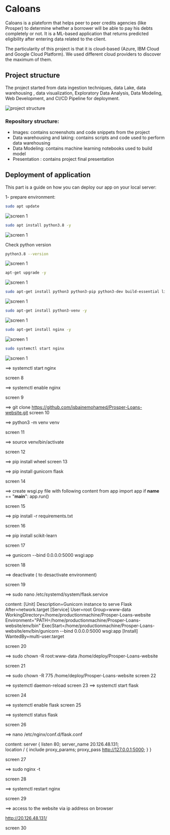 # Caloans

Caloans is a plateform that helps peer to peer credits agencies (like Prosper) to determine whether a borrower will be able to pay his debts completely or not.
It is a ML-based application that returns predicted eligibility after entering data related to the client.

The particularity of this project is that it is cloud-based (Azure, IBM Cloud and Google Cloud Platform). We used different cloud providers to discover the maximum of them.

## Project structure
The project started from data ingestion techniques, data Lake, data warehousing , data visualization, Exploratory Data Analysis, Data Modeling, Web Development, and CI/CD Pipeline for deployment.

![project structure](https://github.com/isbainemohamed/Prosper-Loans-website/blob/e15b53e54fb5e70b54cd8d70b7e8c18e5becca68/images/project%20structure.png)

### Repository structure:
* Images: contains screenshots and code snippets from the project
* Data warehousing and laking: contains scripts and code used to perform data warehousing
* Data Modeling: contains machine learning notebooks used to build model 
* Presentation : contains project final presentation


## Deployment of application 

This part is a guide on how you can deploy our app on your local server:

1- prepare environment:

```bash
sudo apt update
```

![screen 1](https://github.com/isbainemohamed/Prosper-Loans-website/blob/e15b53e54fb5e70b54cd8d70b7e8c18e5becca68/images/screen1.png)


```bash
sudo apt install python3.8 -y
```
![screen 1](https://github.com/isbainemohamed/Prosper-Loans-website/blob/e15b53e54fb5e70b54cd8d70b7e8c18e5becca68/images/screen%202.png)

Check python version

```bash
python3.8 --version
```
![screen 1](https://github.com/isbainemohamed/Prosper-Loans-website/blob/e15b53e54fb5e70b54cd8d70b7e8c18e5becca68/images/screen%203.png)


```bash
apt-get upgrade -y
```

![screen 1](https://github.com/isbainemohamed/Prosper-Loans-website/blob/e15b53e54fb5e70b54cd8d70b7e8c18e5becca68/images/screen%204.png)

```bash
sudo apt-get install python3 python3-pip python3-dev build-essential libssl-dev libffi-dev python3-setuptools -y
```

![screen 1](https://github.com/isbainemohamed/Prosper-Loans-website/blob/e15b53e54fb5e70b54cd8d70b7e8c18e5becca68/images/screen%205.png)

```bash
sudo apt-get install python3-venv -y
```

![screen 1](https://github.com/isbainemohamed/Prosper-Loans-website/blob/e15b53e54fb5e70b54cd8d70b7e8c18e5becca68/images/screen%206.png)


```bash
sudo apt-get install nginx -y
```
![screen 1](https://github.com/isbainemohamed/Prosper-Loans-website/blob/e15b53e54fb5e70b54cd8d70b7e8c18e5becca68/images/screen%207.png)

```bash
sudo systemctl start nginx
```
![screen 1](https://github.com/isbainemohamed/Prosper-Loans-website/blob/e15b53e54fb5e70b54cd8d70b7e8c18e5becca68/images/screen%208.png)

==> systemctl start nginx

screen 8

==> systemctl enable nginx

screen 9


==> git clone https://github.com/isbainemohamed/Prosper-Loans-website.git
screen 10

==> python3 -m venv venv

screen 11

==> source venv/bin/activate

screen 12

==> pip install wheel
screen 13

==> pip install gunicorn flask

screen 14

==> create wsgi.py file with following content
from app import app
if __name__ == "__main__":
    app.run()

screen 15

==> pip install -r requirements.txt

screen 16

==> pip install scikit-learn

screen 17

==> gunicorn --bind 0.0.0.0:5000 wsgi:app

screen 18

==> deactivate ( to desactivate environment)

screen 19

==> sudo nano /etc/systemd/system/flask.service

content: 
[Unit]
Description=Gunicorn instance to serve Flask
After=network.target
[Service]
User=root
Group=www-data
WorkingDirectory=/home/productionmachine/Prosper-Loans-website
Environment="PATH=/home/productionmachine/Prosper-Loans-website/env/bin"
ExecStart=/home/productionmachine/Prosper-Loans-website/env/bin/gunicorn --bind 0.0.0.0:5000 wsgi:app
[Install]
WantedBy=multi-user.target

screen 20


==> sudo chown -R root:www-data /home/deploy/Prosper-Loans-website

screen 21

==> sudo chown -R 775 /home/deploy/Prosper-Loans-website
screen 22

==> systemctl daemon-reload
screen 23
==> systemctl start flask

screen 24

==> systemctl enable flask
screen 25

==> systemctl status flask

screen 26

==> nano /etc/nginx/conf.d/flask.conf

content: server {
    listen 80;
    server_name 20.126.48.131;  
    location / {
        include proxy_params;
        proxy_pass  http://127.0.0.1:5000;
    }
}
 
screen 27


==> sudo nginx -t

screen 28

==> systemctl restart nginx

screen 29


==> access to the website via ip address on browser

http://20.126.48.131/

screen 30
